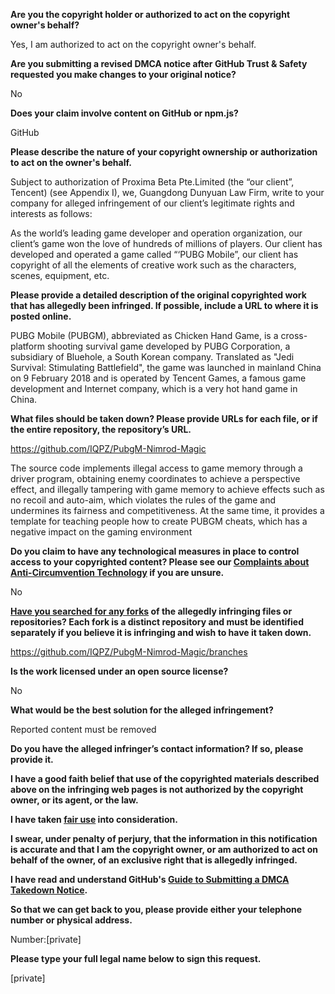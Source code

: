**Are you the copyright holder or authorized to act on the copyright owner's behalf?**

Yes, I am authorized to act on the copyright owner's behalf.

**Are you submitting a revised DMCA notice after GitHub Trust & Safety requested you make changes to your original notice?**

No

**Does your claim involve content on GitHub or npm.js?**

GitHub

**Please describe the nature of your copyright ownership or authorization to act on the owner's behalf.**

Subject to authorization of Proxima Beta Pte.Limited (the “our client”, Tencent) (see Appendix I), we, Guangdong Dunyuan Law Firm, write to your company for alleged infringement of our client’s legitimate rights and interests as follows:

As the world’s leading game developer and operation organization, our client’s game won the love of hundreds of millions of players. Our client has developed and operated a game called “‘PUBG Mobile”, our client has copyright of all the elements of creative work such as the characters, scenes, equipment, etc.

**Please provide a detailed description of the original copyrighted work that has allegedly been infringed. If possible, include a URL to where it is posted online.**

PUBG Mobile (PUBGM), abbreviated as Chicken Hand Game, is a cross-platform shooting survival game developed by PUBG Corporation, a subsidiary of Bluehole, a South Korean company. Translated as "Jedi Survival: Stimulating Battlefield", the game was launched in mainland China on 9 February 2018 and is operated by Tencent Games, a famous game development and Internet company, which is a very hot hand game in China.

**What files should be taken down? Please provide URLs for each file, or if the entire repository, the repository’s URL.**

https://github.com/IQPZ/PubgM-Nimrod-Magic

The source code implements illegal access to game memory through a driver program, obtaining enemy coordinates to achieve a perspective effect, and illegally tampering with game memory to achieve effects such as no recoil and auto-aim, which violates the rules of the game and undermines its fairness and competitiveness. At the same time, it provides a template for teaching people how to create PUBGM cheats, which has a negative impact on the gaming environment

**Do you claim to have any technological measures in place to control access to your copyrighted content? Please see our <a href="https://docs.github.com/articles/guide-to-submitting-a-dmca-takedown-notice#complaints-about-anti-circumvention-technology">Complaints about Anti-Circumvention Technology</a> if you are unsure.**

No

**<a href="https://docs.github.com/articles/dmca-takedown-policy#b-what-about-forks-or-whats-a-fork">Have you searched for any forks</a> of the allegedly infringing files or repositories? Each fork is a distinct repository and must be identified separately if you believe it is infringing and wish to have it taken down.**

https://github.com/IQPZ/PubgM-Nimrod-Magic/branches

**Is the work licensed under an open source license?**

No

**What would be the best solution for the alleged infringement?**

Reported content must be removed

**Do you have the alleged infringer’s contact information? If so, please provide it.**

**I have a good faith belief that use of the copyrighted materials described above on the infringing web pages is not authorized by the copyright owner, or its agent, or the law.**

**I have taken <a href="https://www.lumendatabase.org/topics/22">fair use</a> into consideration.**

**I swear, under penalty of perjury, that the information in this notification is accurate and that I am the copyright owner, or am authorized to act on behalf of the owner, of an exclusive right that is allegedly infringed.**

**I have read and understand GitHub's <a href="https://docs.github.com/articles/guide-to-submitting-a-dmca-takedown-notice/">Guide to Submitting a DMCA Takedown Notice</a>.**

**So that we can get back to you, please provide either your telephone number or physical address.**

Number:[private]

**Please type your full legal name below to sign this request.**

[private]
